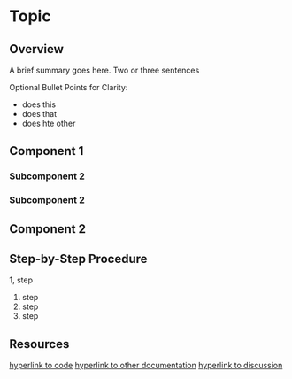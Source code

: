 # Topic #

## Overview ##

A brief summary goes here.  Two or three sentences

Optional Bullet Points for Clarity:
* does this
* does that
* does hte other

## Component 1 ##

### Subcomponent 2  ###

### Subcomponent 2

## Component 2 ##

## Step-by-Step Procedure ##

1, step 
1. step
1. step
1. step

## Resources ##

[hyperlink to code](https://example.com)
[hyperlink to other documentation](https://example.com)
[hyperlink to discussion](https://example.com)
